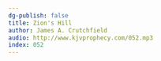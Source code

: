 ```yaml
---
dg-publish: false
title: Zion's Hill
author: James A. Crutchfield
audio: http://www.kjvprophecy.com/052.mp3
index: 052
---
```


